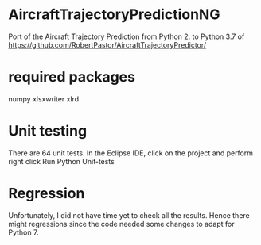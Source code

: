 # AircraftTrajectoryPredictionNG
Port of the Aircraft Trajectory Prediction from Python 2. to Python 3.7
of 
https://github.com/RobertPastor/AircraftTrajectoryPredictor/

# required packages
numpy
xlsxwriter
xlrd

# Unit testing

There are 64 unit tests. In the Eclipse IDE, click on the project and perform right click Run Python Unit-tests

# Regression

Unfortunately, I did not have time yet to check all the results.
Hence there might regressions since the code needed some changes to adapt for Python 7.
